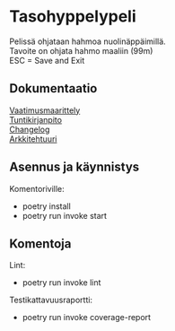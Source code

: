 # Tasohyppelypeli  
Pelissä ohjataan hahmoa nuolinäppäimillä.  
Tavoite on ohjata hahmo maaliin (99m)  
ESC = Save and Exit  



## Dokumentaatio  
[Vaatimusmaarittely](dokumentaatio/vaatimusmaarittely.md)  
[Tuntikirjanpito](dokumentaatio/tuntikirjanpito.md)  
[Changelog](dokumentaatio/changelog.md)  
[Arkkitehtuuri](dokumentaatio/arkkitehtuuri.md)  


## Asennus ja käynnistys  
Komentoriville:  
- poetry install  
- poetry run invoke start  

## Komentoja  

Lint:  
- poetry run invoke lint  
  
Testikattavuusraportti:  
- poetry run invoke coverage-report  
